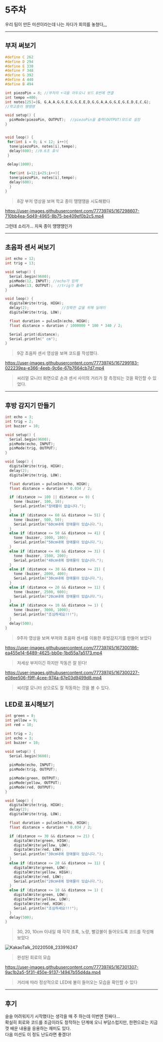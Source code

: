 # 5주차
우리 팀이 만든 미션이라는데 나는 자다가 회의를 놓쳤다,,,

----
## 부저 써보기

``` c
#define C 262
#define D 294
#define E 330
#define F 348
#define G 392
#define A 440
#define B 494

int piezoPin = 8; //부저의 +극을 아두오니 보드 8번에 연결
int tempo =400;
int notes[25]={G, G,A,A,G,G,E,G,G,E,E,D,G,G,A,A,G,G,E,G,E,D,E,C,G};
//학교종이 땡땡땡

void setup() {
  pinMode(piezoPin, OUTPUT);  //piezoPin을 출력(OUTPUT)모드로 설정
}


void loop() {
 for(int i = 0; i < 12; i++){
  tone(piezoPin, notes[i],tempo);
  delay(600); //0.6초 휴식
 }
 
 delay(1000);

  for(int i=12;i<25;i++){
  tone(piezoPin, notes[i],tempo);
  delay(600);
  }
}
```
> 8강 부저 영상을 보며 학교 종이 땡땡땡을 시도해봤다

https://user-images.githubusercontent.com/77739745/167298607-710bb4ea-5d49-4965-8b75-be409ef0b2c5.mp4

그런데 소리가... 지옥 종이 땡땡땡인가

----
## 초음파 센서 써보기

``` c
int echo = 12;
int trig = 13;

void setup() {
  Serial.begin(9600);
  pinMode(12, INPUT); //echo가 입력
  pinMode(13, OUTPUT);  //trig가 출력
}

void loop() {
  digitalWrite(trig, HIGH);
  delay(2);               //정확한 값을 위해 딜레이
  digitalWrite(trig, LOW);

  float duration = pulseIn(echo, HIGH);
  float distance = duration / 1000000 * 100 * 340 / 2;

  Serial.print(distance);
  Serial.println(" cm");
}
```
> 9강 초음파 센서 영상을 보며 코드를 작성했다.

https://user-images.githubusercontent.com/77739745/167299183-022239ea-e366-4eeb-9c6e-67b7664cb7d7.mp4

> 씨리얼 모니터 화면으로 손과 센서 사이의 거리가 잘 측정되는 것을 확인할 수 있었다.

----
## 후방 감지기 만들기

``` c
int echo = 3;
int trig = 2;
int buzzer = 10;

void setup() {
  Serial.begin(9600);
  pinMode(echo, INPUT);
  pinMode(trig, OUTPUT);
} 

void loop() {
  digitalWrite(trig, HIGH);
  delay(2);
  digitalWrite(trig, LOW);

  float duration = pulseIn(echo, HIGH);
  float distance = duration * 0.034 / 2;

  if (distance >= 100 || distance <= 0) {
    tone (buzzer, 100, 10);
    Serial.println("장애물이 없습니다.");
  }
  else if (distance <= 60 && distance >= 51) {
    tone (buzzer, 500, 50);
    Serial.println("60cm내에 장애물이 있습니다.");
  }
  else if (distance <= 50 && distance >= 41) {
    tone (buzzer, 1000, 100);
    Serial.println("50cm내에 장애물이 있습니다.");
  }
  else if (distance <= 40 && distance >= 31) {
    tone (buzzer, 1500, 200);
    Serial.println("40cm내에 장애물이 있습니다.");
  }
  else if (distance <= 30 && distance >= 21) {
    tone (buzzer, 2000, 400);
    Serial.println("30cm내에 장애물이 있습니다.");
  }
  else if (distance <= 20 && distance >= 11) {
    tone (buzzer, 2500, 600);
    Serial.println("20cm내에 장애물이 있습니다.");
  }
  else if (distance <= 10 && distance >= 1) {
    tone (buzzer, 3000, 1000);
    Serial.println("조심하세요!!!");
  }
  delay(500);
}
```
> 9주차 영상을 보며 부저와 초음파 센서를 이용한 후방감지기를 만들어 보았다

https://user-images.githubusercontent.com/77739745/167300186-ea455e14-6489-4625-bb0e-1bd55a7a5173.mp4

> 저세상 부저이긴 하지만 작동은 잘 된다!

https://user-images.githubusercontent.com/77739745/167300227-e08ee506-f9ff-4cee-974a-67e03d9499d8.mp4

> 씨리얼 모니터 상으로도 잘 작동하는 것을 볼 수 있다.

## LED로 표시해보기

``` c
int green = 8;
int yellow = 9;
int red = 10;

int trig = 2;
int echo = 3;
int buzzer = 10;

void setup() {
  Serial.begin(9600);
  
  pinMode(echo, INPUT);
  pinMode(trig, OUTPUT);

  pinMode(green, OUTPUT);
  pinMode(yellow, OUTPUT);
  pinMode(red, OUTPUT);
} 

void loop() {
  digitalWrite(trig, HIGH);
  delay(2);
  digitalWrite(trig, LOW);

  float duration = pulseIn(echo, HIGH);
  float distance = duration * 0.034 / 2;

  if (distance <= 30 && distance >= 21) {
    digitalWrite(green, HIGH);
    digitalWrite(yellow, LOW);
    digitalWrite(red, LOW);
    Serial.println("30cm내에 장애물이 있습니다.");
  }
  else if (distance <= 20 && distance >= 11) {
    digitalWrite(green, LOW);
    digitalWrite(yellow, HIGH);
    digitalWrite(red, LOW);
    Serial.println("20cm내에 장애물이 있습니다.");
  }
  else if (distance <= 10 && distance >= 1) {
    digitalWrite(green, LOW);
    digitalWrite(yellow, LOW);
    digitalWrite(red, HIGH);
    Serial.println("조심하세요!!!");
  }
  delay(500);
}
```
> 30, 20, 10cm 이내일 때 각각 초록, 노랑, 빨강불이 들어오도록 코드를 작성해 보았다

![KakaoTalk_20220508_233916247](https://user-images.githubusercontent.com/77739745/167301450-966d781b-8d19-4deb-a25c-13da74601817.jpg)

> 완성된 회로의 모습

https://user-images.githubusercontent.com/77739745/167301307-9ac1b2a5-5f31-450e-9137-14947b55d4da.mp4

> 거리에 따라 정상적으로 LED에 불이 들어오는 모습을 확인할 수 있다

----
## 후기
슬슬 어려워지기 시작했다는 생각을 매 주 하는데 이번엔 진짜다...\
확실히 회로와 코드를 조금이라도 창작하는 단계에 오니 부담스럽지만, 한편으로는 지금껏 배운 내용을 응용하는 재미도 있다.\
다음 미션도 이 정도 난도라면 좋겠다!


